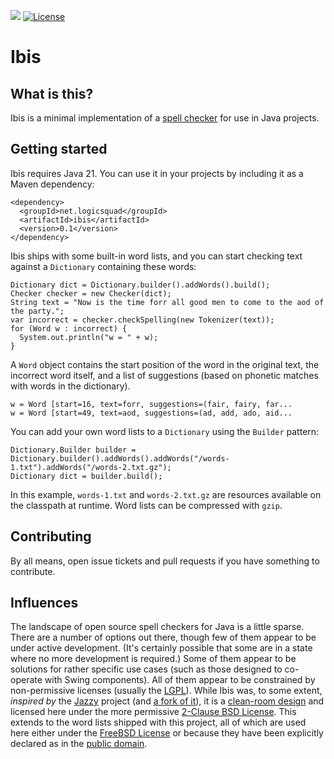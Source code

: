 ![](https://github.com/logicsquad/ibis/workflows/build/badge.svg)
[![License](https://img.shields.io/badge/License-BSD_2--Clause-orange.svg)](https://opensource.org/licenses/BSD-2-Clause)

Ibis
====

What is this?
-------------
Ibis is a minimal implementation of a [spell
checker](https://en.wikipedia.org/wiki/Spell_checker) for use in Java
projects.

Getting started
---------------

Ibis requires Java 21. You can use it in your projects by including it
as a Maven dependency:

    <dependency>
      <groupId>net.logicsquad</groupId>
      <artifactId>ibis</artifactId>
      <version>0.1</version>
    </dependency>

Ibis ships with some built-in word lists, and you can start checking
text against a `Dictionary` containing these words:

    Dictionary dict = Dictionary.builder().addWords().build();
    Checker checker = new Checker(dict);
    String text = "Now is the time forr all good men to come to the aod of the party.";
    var incorrect = checker.checkSpelling(new Tokenizer(text));
    for (Word w : incorrect) {
      System.out.println("w = " + w);
    }

A `Word` object contains the start position of the word in the
original text, the incorrect word itself, and a list of suggestions
(based on phonetic matches with words in the dictionary).

    w = Word [start=16, text=forr, suggestions=(fair, fairy, far...
    w = Word [start=49, text=aod, suggestions=(ad, add, ado, aid...

You can add your own word lists to a `Dictionary` using the `Builder`
pattern:

    Dictionary.Builder builder = Dictionary.builder().addWords().addWords("/words-1.txt").addWords("/words-2.txt.gz");
    Dictionary dict = builder.build();

In this example, `words-1.txt` and `words-2.txt.gz` are resources
available on the classpath at runtime. Word lists can be compressed
with `gzip`.

Contributing
------------
By all means, open issue tickets and pull requests if you have
something to contribute.

Influences
----------
The landscape of open source spell checkers for Java is a little
sparse. There are a number of options out there, though few of them
appear to be under active development. (It's certainly possible that
some are in a state where no more development is required.)  Some of
them appear to be solutions for rather specific use cases (such as
those designed to co-operate with Swing components). All of them
appear to be constrained by non-permissive licenses (usually the
[LGPL](https://en.wikipedia.org/wiki/GNU_Lesser_General_Public_License)).
While Ibis was, to some extent, _inspired by_ the
[Jazzy](https://sourceforge.net/projects/jazzy/) project (and [a fork
of it](https://github.com/magsilva/jazzy)), it is a [clean-room
design](https://en.wikipedia.org/wiki/Clean-room_design) and licensed
here under the more permissive [2-Clause BSD
License](https://opensource.org/license/bsd-2-clause).  This extends
to the word lists shipped with this project, all of which are used
here either under the [FreeBSD
License](https://www.freebsd.org/copyright/freebsd-license/) or
because they have been explicitly declared as in the [public
domain](https://en.wikipedia.org/wiki/Public_domain).
